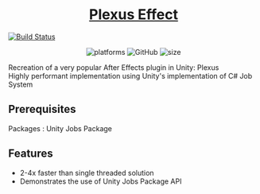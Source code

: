 <h1 align="center" style="border-bottom: none;">
  <a href="https://github.com/MohitSethi99/PlexusEffect/">Plexus Effect</a>
</h1>

[![Build Status](https://github.com/MohitSethi99/PlexusEffect/workflows/build/badge.svg)](https://github.com/MohitSethi99/PlexusEffect/actions?workflow=build)

<p align="center">
  <img alt="platforms" src="https://img.shields.io/badge/platform-Unity-blue?style=flat-square"/>
  <img alt="GitHub" src="https://img.shields.io/github/license/MohitSethi99/PlexusEffect?color=blue&style=flat-square">
  <img alt="size" src="https://img.shields.io/github/repo-size/MohitSethi99/PlexusEffect?style=flat-square"/>
  <br/>
</p>

Recreation of a very popular After Effects plugin in Unity: Plexus\
Highly performant implementation using Unity's implementation of C# Job System

## Prerequisites

Packages : Unity Jobs Package


## Features

- 2-4x faster than single threaded solution
- Demonstrates the use of Unity Jobs Package API
